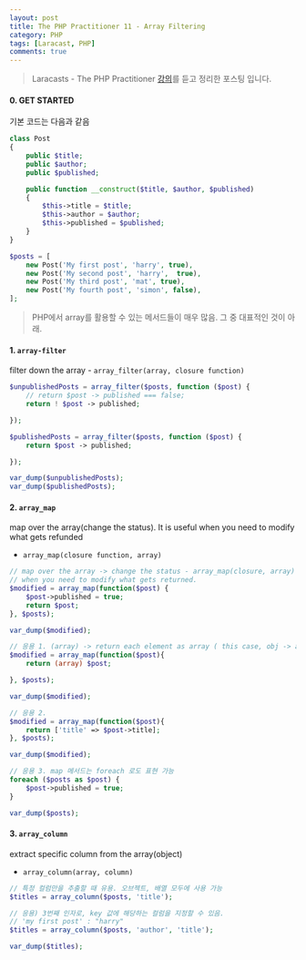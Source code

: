 ```yaml
---
layout: post
title: The PHP Practitioner 11 - Array Filtering
category: PHP
tags: [Laracast, PHP]
comments: true
---
```


> Laracasts - The PHP Practitioner [강의](https://laracasts.com/series/php-for-beginners)를 듣고 정리한 포스팅 입니다.
#### 0. GET STARTED

기본 코드는 다음과 같음

```php
class Post
{
    public $title;
    public $author;
    public $published;

    public function __construct($title, $author, $published)
    {
        $this->title = $title;
        $this->author = $author;
        $this->published = $published;
    }
}

$posts = [
    new Post('My first post', 'harry', true),
    new Post('My second post', 'harry',  true),
    new Post('My third post', 'mat', true),
    new Post('My fourth post', 'simon', false),
];
```

> PHP에서 array를 활용할 수 있는 메서드들이 매우 많음. 그 중 대표적인 것이 아래.

#### 1. `array-filter`

filter down the array - `array_filter(array, closure function)`

```php
$unpublishedPosts = array_filter($posts, function ($post) {
    // return $post -> published === false;
    return ! $post -> published;

});

$publishedPosts = array_filter($posts, function ($post) {
    return $post -> published;

});

var_dump($unpublishedPosts);
var_dump($publishedPosts);
```



#### 2. `array_map`

map over the array(change the status). It is useful when you need to modify what gets refunded

-  `array_map(closure function, array)`

```php
// map over the array -> change the status - array_map(closure, array)
// when you need to modify what gets returned.
$modified = array_map(function($post) {
    $post->published = true;
    return $post;
}, $posts);

var_dump($modified);

// 응용 1. (array) -> return each element as array ( this case, obj -> array)
$modified = array_map(function($post){
    return (array) $post;

}, $posts);

var_dump($modified);

// 응용 2.
$modified = array_map(function($post){
    return ['title' => $post->title];
}, $posts);

var_dump($modified);

// 응용 3. map 메서드는 foreach 로도 표현 가능
foreach ($posts as $post) {
    $post->published = true;
}

var_dump($posts);
```



#### 3. `array_column`

extract specific column from the array(object)

-  `array_column(array, column)`

```php
// 특정 컬럼만을 추출할 때 유용. 오브젝트, 배열 모두에 사용 가능
$titles = array_column($posts, 'title');

// 응용) 3번째 인자로, key 값에 해당하는 컬럼을 지정할 수 있음.
// 'my first post' : "harry"
$titles = array_column($posts, 'author', 'title');

var_dump($titles);
```